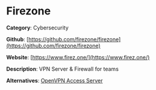 
# Firezone

**Category**: Cybersecurity

**Github**: [https://github.com/firezone/firezone](https://github.com/firezone/firezone)

**Website**: [https://www.firez.one/](https://www.firez.one/)

**Description**:
VPN Server & Firewall for teams

**Alternatives**: [OpenVPN Access Server](https://openvpn.net/access-server/)
